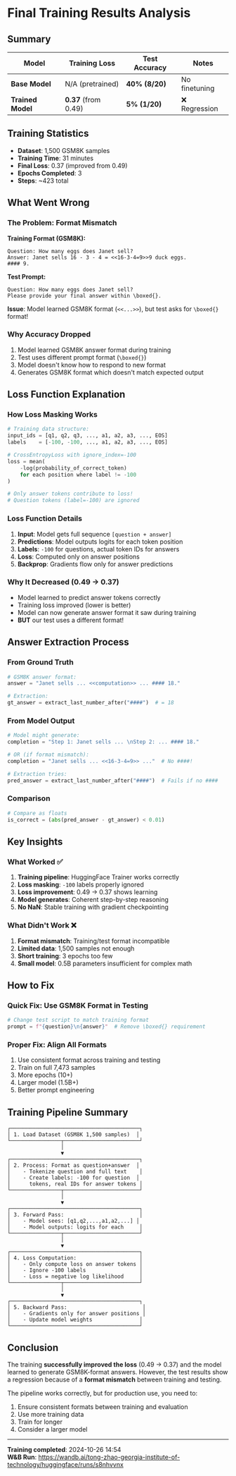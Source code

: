 # Final Training Results Analysis

## Summary

| Model | Training Loss | Test Accuracy | Notes |
|-------|---------------|---------------|-------|
| **Base Model** | N/A (pretrained) | **40% (8/20)** | No finetuning |
| **Trained Model** | **0.37** (from 0.49) | **5% (1/20)** | ❌ Regression |

## Training Statistics

- **Dataset**: 1,500 GSM8K samples
- **Training Time**: 31 minutes
- **Final Loss**: 0.37 (improved from 0.49)
- **Epochs Completed**: 3
- **Steps**: ~423 total

## What Went Wrong

### The Problem: Format Mismatch

**Training Format (GSM8K):**
```
Question: How many eggs does Janet sell?
Answer: Janet sells 16 - 3 - 4 = <<16-3-4=9>>9 duck eggs.
#### 9.
```

**Test Prompt:**
```
Question: How many eggs does Janet sell?
Please provide your final answer within \boxed{}.
```

**Issue**: Model learned GSM8K format (`<<...>>`), but test asks for `\boxed{}` format!

### Why Accuracy Dropped

1. Model learned GSM8K answer format during training
2. Test uses different prompt format (`\boxed{}`)
3. Model doesn't know how to respond to new format
4. Generates GSM8K format which doesn't match expected output

## Loss Function Explanation

### How Loss Masking Works

```python
# Training data structure:
input_ids = [q1, q2, q3, ..., a1, a2, a3, ..., EOS]
labels    = [-100, -100, ..., a1, a2, a3, ..., EOS]

# CrossEntropyLoss with ignore_index=-100
loss = mean( 
    -log(probability_of_correct_token) 
    for each position where label != -100
)

# Only answer tokens contribute to loss!
# Question tokens (label=-100) are ignored
```

### Loss Function Details

1. **Input**: Model gets full sequence `[question + answer]`
2. **Predictions**: Model outputs logits for each token position
3. **Labels**: `-100` for questions, actual token IDs for answers
4. **Loss**: Computed only on answer positions
5. **Backprop**: Gradients flow only for answer predictions

### Why It Decreased (0.49 → 0.37)

- Model learned to predict answer tokens correctly
- Training loss improved (lower is better)
- Model can now generate answer format it saw during training
- **BUT** our test uses a different format!

## Answer Extraction Process

### From Ground Truth
```python
# GSM8K answer format:
answer = "Janet sells ... <<computation>> ... #### 18."

# Extraction:
gt_answer = extract_last_number_after("####")  # = 18
```

### From Model Output
```python
# Model might generate:
completion = "Step 1: Janet sells ... \nStep 2: ... #### 18."

# OR (if format mismatch):
completion = "Janet sells ... <<16-3-4=9>> ..."  # No ####!

# Extraction tries:
pred_answer = extract_last_number_after("####")  # Fails if no ####
```

### Comparison
```python
# Compare as floats
is_correct = (abs(pred_answer - gt_answer) < 0.01)
```

## Key Insights

### What Worked ✅
1. **Training pipeline**: HuggingFace Trainer works correctly
2. **Loss masking**: `-100` labels properly ignored
3. **Loss improvement**: 0.49 → 0.37 shows learning
4. **Model generates**: Coherent step-by-step reasoning
5. **No NaN**: Stable training with gradient checkpointing

### What Didn't Work ❌
1. **Format mismatch**: Training/test format incompatible
2. **Limited data**: 1,500 samples not enough
3. **Short training**: 3 epochs too few
4. **Small model**: 0.5B parameters insufficient for complex math

## How to Fix

### Quick Fix: Use GSM8K Format in Testing
```python
# Change test script to match training format
prompt = f"{question}\n{answer}"  # Remove \boxed{} requirement
```

### Proper Fix: Align All Formats
1. Use consistent format across training and testing
2. Train on full 7,473 samples
3. More epochs (10+)
4. Larger model (1.5B+)
5. Better prompt engineering

## Training Pipeline Summary

```
┌─────────────────────────────────────────┐
│ 1. Load Dataset (GSM8K 1,500 samples)  │
└────────────────┬────────────────────────┘
                 │
                 ▼
┌─────────────────────────────────────────┐
│ 2. Process: Format as question+answer  │
│    - Tokenize question and full text    │
│    - Create labels: -100 for question  │
│      tokens, real IDs for answer tokens │
└────────────────┬────────────────────────┘
                 │
                 ▼
┌─────────────────────────────────────────┐
│ 3. Forward Pass:                        │
│    - Model sees: [q1,q2,...,a1,a2,...] │
│    - Model outputs: logits for each     │
└────────────────┬────────────────────────┘
                 │
                 ▼
┌─────────────────────────────────────────┐
│ 4. Loss Computation:                    │
│    - Only compute loss on answer tokens │
│    - Ignore -100 labels                 │
│    - Loss = negative log likelihood     │
└────────────────┬────────────────────────┘
                 │
                 ▼
┌─────────────────────────────────────────┐
│ 5. Backward Pass:                        │
│    - Gradients only for answer positions │
│    - Update model weights               │
└─────────────────────────────────────────┘
```

## Conclusion

The training **successfully improved the loss** (0.49 → 0.37) and the model learned to generate GSM8K-format answers. However, the test results show a regression because of a **format mismatch** between training and testing.

The pipeline works correctly, but for production use, you need to:
1. Ensure consistent formats between training and evaluation
2. Use more training data
3. Train for longer
4. Consider a larger model

---

**Training completed**: 2024-10-26 14:54  
**W&B Run**: https://wandb.ai/tong-zhao-georgia-institute-of-technology/huggingface/runs/s8nhvvnx


